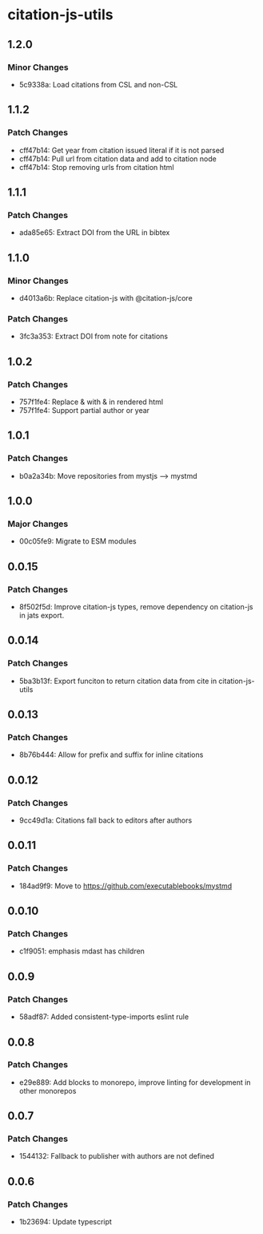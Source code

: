 # citation-js-utils

## 1.2.0

### Minor Changes

- 5c9338a: Load citations from CSL and non-CSL

## 1.1.2

### Patch Changes

- cff47b14: Get year from citation issued literal if it is not parsed
- cff47b14: Pull url from citation data and add to citation node
- cff47b14: Stop removing urls from citation html

## 1.1.1

### Patch Changes

- ada85e65: Extract DOI from the URL in bibtex

## 1.1.0

### Minor Changes

- d4013a6b: Replace citation-js with @citation-js/core

### Patch Changes

- 3fc3a353: Extract DOI from note for citations

## 1.0.2

### Patch Changes

- 757f1fe4: Replace &amp; with & in rendered html
- 757f1fe4: Support partial author or year

## 1.0.1

### Patch Changes

- b0a2a34b: Move repositories from mystjs --> mystmd

## 1.0.0

### Major Changes

- 00c05fe9: Migrate to ESM modules

## 0.0.15

### Patch Changes

- 8f502f5d: Improve citation-js types, remove dependency on citation-js in jats export.

## 0.0.14

### Patch Changes

- 5ba3b13f: Export funciton to return citation data from cite in citation-js-utils

## 0.0.13

### Patch Changes

- 8b76b444: Allow for prefix and suffix for inline citations

## 0.0.12

### Patch Changes

- 9cc49d1a: Citations fall back to editors after authors

## 0.0.11

### Patch Changes

- 184ad9f9: Move to https://github.com/executablebooks/mystmd

## 0.0.10

### Patch Changes

- c1f9051: emphasis mdast has children

## 0.0.9

### Patch Changes

- 58adf87: Added consistent-type-imports eslint rule

## 0.0.8

### Patch Changes

- e29e889: Add blocks to monorepo, improve linting for development in other monorepos

## 0.0.7

### Patch Changes

- 1544132: Fallback to publisher with authors are not defined

## 0.0.6

### Patch Changes

- 1b23694: Update typescript
